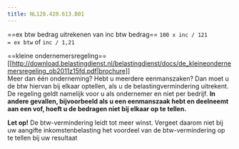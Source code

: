 ```yaml
---
title: NL128.420.613.B01
---
```


==ex btw bedrag uitrekenen van inc btw bedrag==
<code>100 x inc / 121 = ex btw</code>
of
<code>inc / 1,21</code>

==kleine ondernemersregeling==
[[http://download.belastingdienst.nl/belastingdienst/docs/de_kleineondernemersregeling_ob2011z15fd.pdf|brochure]]  
Meer dan één onderneming? Hebt u meerdere eenmanszaken? Dan moet u de btw hiervan bij elkaar optellen, als u de belastingvermindering uitrekent. De regeling geldt namelijk voor u als ondernemer en niet per bedrijf. **In andere gevallen, bijvoorbeeld als u een eenmanszaak hebt en deelneemt aan een vof, hoeft u de bedragen niet bij elkaar op te tellen.**  

**Let op!**
De btw-vermindering leidt tot meer winst. Vergeet daarom niet bij uw 
aangifte inkomstenbelasting het voordeel van de btw-vermindering 
op te tellen bij uw resultaat
